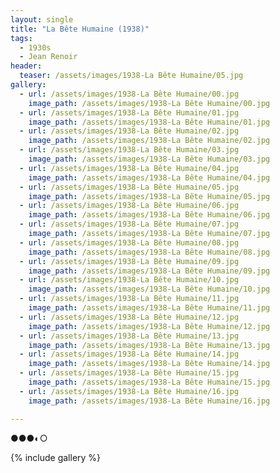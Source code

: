 ```yaml
---
layout: single
title: "La Bête Humaine (1938)"
tags:
  - 1930s 
  - Jean Renoir
header:
  teaser: /assets/images/1938-La Bête Humaine/05.jpg
gallery:
  - url: /assets/images/1938-La Bête Humaine/00.jpg
    image_path: /assets/images/1938-La Bête Humaine/00.jpg  
  - url: /assets/images/1938-La Bête Humaine/01.jpg
    image_path: /assets/images/1938-La Bête Humaine/01.jpg
  - url: /assets/images/1938-La Bête Humaine/02.jpg
    image_path: /assets/images/1938-La Bête Humaine/02.jpg
  - url: /assets/images/1938-La Bête Humaine/03.jpg
    image_path: /assets/images/1938-La Bête Humaine/03.jpg
  - url: /assets/images/1938-La Bête Humaine/04.jpg
    image_path: /assets/images/1938-La Bête Humaine/04.jpg
  - url: /assets/images/1938-La Bête Humaine/05.jpg
    image_path: /assets/images/1938-La Bête Humaine/05.jpg
  - url: /assets/images/1938-La Bête Humaine/06.jpg
    image_path: /assets/images/1938-La Bête Humaine/06.jpg
  - url: /assets/images/1938-La Bête Humaine/07.jpg
    image_path: /assets/images/1938-La Bête Humaine/07.jpg
  - url: /assets/images/1938-La Bête Humaine/08.jpg
    image_path: /assets/images/1938-La Bête Humaine/08.jpg
  - url: /assets/images/1938-La Bête Humaine/09.jpg
    image_path: /assets/images/1938-La Bête Humaine/09.jpg
  - url: /assets/images/1938-La Bête Humaine/10.jpg
    image_path: /assets/images/1938-La Bête Humaine/10.jpg
  - url: /assets/images/1938-La Bête Humaine/11.jpg
    image_path: /assets/images/1938-La Bête Humaine/11.jpg
  - url: /assets/images/1938-La Bête Humaine/12.jpg
    image_path: /assets/images/1938-La Bête Humaine/12.jpg
  - url: /assets/images/1938-La Bête Humaine/13.jpg
    image_path: /assets/images/1938-La Bête Humaine/13.jpg
  - url: /assets/images/1938-La Bête Humaine/14.jpg
    image_path: /assets/images/1938-La Bête Humaine/14.jpg
  - url: /assets/images/1938-La Bête Humaine/15.jpg
    image_path: /assets/images/1938-La Bête Humaine/15.jpg
  - url: /assets/images/1938-La Bête Humaine/16.jpg
    image_path: /assets/images/1938-La Bête Humaine/16.jpg

---
```

●●●◐○

{% include gallery %}
